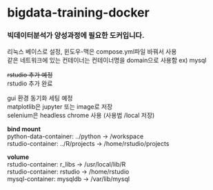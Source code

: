 # bigdata-training-docker
### 빅데이터분석가 양성과정에 필요한 도커입니다.</br>

리눅스 베이스로 설정, 윈도우-맥은 compose.yml파일 바꿔서 사용</br>
같은 네트워크에 있는 컨테이너는 컨테이너명을 domain으로 사용함 ex) mysql </br>

~~rstudio 추가 예정~~</br>
rstudio 추가 완료


gui 환경 동기화 세팅 예정</br>
matplotlib은 jupyter 또는 image로 저장</br>
selenium은 headless chrome 사용 (사용법 /local 저장)</br>


**bind mount**</br>
python-data-container: ../python -> /workspace</br>
rstudio-container: ../R/projects -> /home/rstudio/projects</br>

**volume**</br>
rstudio-container: r_libs -> /usr/local/lib/R</br>
rstudio-container: rstudio -> /home/rstudio</br>
mysql-container: mysqldb -> /var/lib/mysql</br>
